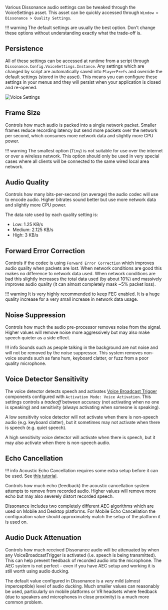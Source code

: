 Various Dissonance audio settings can be tweaked through the VoiceSettings asset. This asset can be quickly accessed through `Window > Dissonance > Quality Settings`.

!!! warning
    The default settings are usually the best option. Don't change these options without understanding exactly what the trade-off is.

## Persistence

All of these settings can be accessed at runtime from a script through `Dissonance.Config.VoiceSettings.Instance`. Any settings which are changed by script are automatically saved into `PlayerPrefs` and override the default settings (stored in the asset). This means you can configure these settings in your menus and they will persist when your application is closed and re-opened.

![Voice Settings](../../../images/VoiceSettings.webp)

## Frame Size

Controls how much audio is packed into a single network packet. Smaller frames reduce recording latency but send more packets over the network per second, which consumes more network data and slightly more CPU power.

!!! warning
    The smallest option (`Tiny`) is not suitable for use over the internet or over a wireless network. This option should only be used in very special cases where all clients will be connected to the same wired local area network.

## Audio Quality

Controls how many bits-per-second (on average) the audio codec will use to encode audio. Higher bitrates sound better but use more network data and slightly more CPU power.

The data rate used by each quality setting is:

 - Low: 1.25 KB/s
 - Medium: 2.125 KB/s
 - High: 3 KB/s

## Forward Error Correction

Controls if the codec is using `Forward Error Correction` which improves audio quality when packets are lost. When network conditions are good this makes no difference to network data used. When network conditions are bad this slightly increases the total data used (by about 10%) and massively improves audio quality (it can almost completely mask ~5% packet loss).

!!! warning
    It is very highly recommended to keep FEC enabled. It is a huge quality increase for a very small increase in network data usage.

## Noise Suppression

Controls how much the audio pre-processor removes noise from the signal. Higher values will remove noise more aggressively but may also make speech quieter as a side effect.

!!! info
    Sounds such as people talking in the background are not noise and will not be removed by the noise suppressor. This system removes non-voice sounds such as fans hum, keyboard clatter, or fuzz from a poor quality microphone.

## Voice Detector Sensitivity

The voice detector detects speech and activates [Voice Broadcast Trigger](../Components/Voice-Broadcast-Trigger.md) components configured with `Activation Mode: Voice Activation`. This settings controls a _tradeoff_ between accuracy (not activating when no one is speaking) and sensitivity (always activating when someone is speaking).

A low sensitivity voice detector will not activate when there is non-speech audio (e.g. keyboard clatter), but it sometimes may not activate when there is speech (e.g. quiet speech).

A high sensitivity voice detector will activate when there is speech, but it may also activate when there is non-speech audio.

## Echo Cancellation

!!! info
    Acoustic Echo Cancellation requires some extra setup before it can be used. See [this tutorial](../../../Tutorials/Acoustic-Echo-Cancellation.html).

Controls how much echo (feedback) the acoustic cancellation system attempts to remove from recorded audio. Higher values will remove more echo but may also severely distort recorded speech.

Dissonance includes two completely different AEC algorithms which are used on Mobile and Desktop platforms. For Mobile Echo Cancellation the configuration value should approximately match the setup of the platform it is used on.

## Audio Duck Attenuation

Controls how much received Dissonance audio will be attenuated by when any VoiceBroadcastTrigger is activated (i.e. speech is being transmitted). This can help prevent feedback of recorded audio into the microphone. The AEC system is not perfect - even if you have AEC setup and working it is still worth using audio ducking.

The default value configured in Dissonance is a _very_ mild (almost imperceptible) level of audio ducking. Much smaller values can reasonably be used, particularly on mobile platforms or VR headsets where feedback (due to speakers and microphones in close proximity) is a much more common problem.